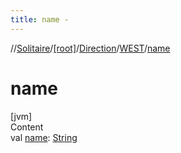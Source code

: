 ```yaml
---
title: name -
---
```

//[Solitaire](../../../index.md)/[[root]](../../index.md)/[Direction](../index.md)/[WEST](index.md)/[name](name.md)



# name  
[jvm]  
Content  
val [name](name.md): [String](https://kotlinlang.org/api/latest/jvm/stdlib/kotlin/-string/index.html)  



